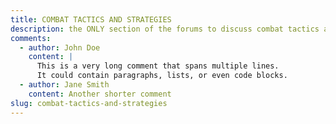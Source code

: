 ```yaml
---
title: COMBAT TACTICS AND STRATEGIES
description: the ONLY section of the forums to discuss combat tactics and bounty hunting strategies
comments:
  - author: John Doe
    content: |
      This is a very long comment that spans multiple lines.
      It could contain paragraphs, lists, or even code blocks.
  - author: Jane Smith
    content: Another shorter comment
slug: combat-tactics-and-strategies
---
```

